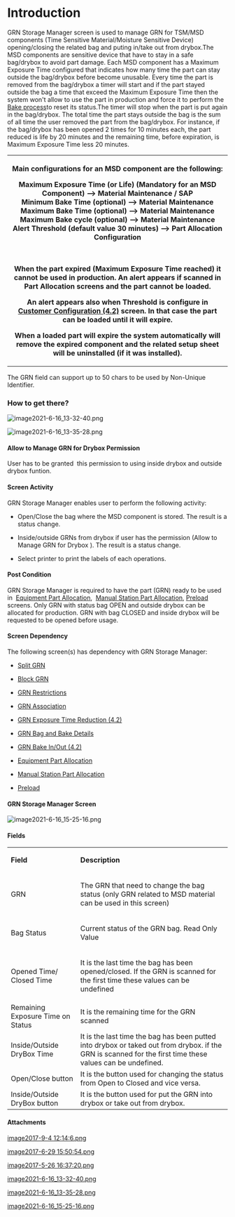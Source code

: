 # Introduction

GRN Storage Manager
screen is used to manage GRN for TSM/MSD components (Time Sensitive Material/Moisture Sensitive Device) opening/closing the related bag and puting in/take out from drybox.The MSD components are sensitive device that have to stay in a safe bag/drybox to avoid part damage. Each MSD component has a Maximum Exposure Time configured that indicates how many time the part can stay outside the bag/drybox before become unusable.
Every time the part is removed from the bag/drybox a timer will start and if the part stayed outside the bag a time that exceed the Maximum Exposure Time then the system won't allow to use the part in production and force it to perform the 
[Bake process](/iFactory-JGP-MES/iFactory-JGP-MES-Home/iFactory-JGP-MS/CONTENT/Part-Allocation/GRN-Bake-In%2DOut-(4.2).md)to reset its status.The timer will stop when the part is put again in the bag/drybox. The total time the part stays outside the bag is the sum of all time the user removed the part from the bag/drybox.
For instance, if the bag/drybox has been opened 2 times for 10 minutes each, the part reduced is life by 20 minutes and the remaining time, before expiration, is Maximum Exposure Time less 20 minutes.
<table class="wrapped confluenceTable"><colgroup><col /></colgroup><tbody><tr><th class="confluenceTh"><p>Main configurations for an MSD component are the following:</p><p>Maximum Exposure Time (or Life) (Mandatory for an MSD Component) --> Material Maintenance / SAP<br />Minimum Bake Time (optional) --> Material Maintenance <br />Maximum Bake Time (optional) --> Material Maintenance <br />Maximum Bake cycle (optional) --> Material Maintenance <br />Alert Threshold (default value 30 minutes) --> Part Allocation Configuration</p><p><br /></p><p>When the part expired (Maximum Exposure Time reached) it cannot be used in production. An alert appears if scanned in Part Allocation screens and the part cannot be loaded.</p><p>An alert appears also when Threshold is configure in <a href="29919066.html">Customer Configuration (4.2)</a> screen. In that case the part can be loaded until it will expire.</p><p>When a loaded part will expire the system automatically will remove the expired component and the related setup sheet will be uninstalled (if it was installed).</p></th></tr></tbody></table>






The GRN field can support up to 50 chars to be used by Non-Unique Identifier.



### How to get there?


![image2021-6-16_13-32-40.png](/.attachments/94404688.png)




![image2021-6-16_13-35-28.png](/.attachments/94404689.png)




#### Allow to Manage GRN for Drybox Permission


User has to be 
granted 
this permission to using inside drybox and outside drybox funtion. 

#### Screen Activity


GRN Storage Manager enables user to perform the following activity:

- Open/Close the bag where the MSD component is stored. The result is a status change.

- Inside/outside GRNs from drybox if user has the permission (Allow to Manage GRN for Drybox
). The result is a status change.

- Select printer to print the labels of each operations.


#### Post Condition


GRN Storage Manager is required to have the part (GRN) ready to be used in 
[Equipment Part Allocation](/iFactory-JGP-MES/iFactory-JGP-MES-Home/iFactory-JGP-MS/CONTENT/Part-Allocation/Equipment-Part-Allocation.md),  [Manual Station Part Allocation](/iFactory-JGP-MES/iFactory-JGP-MES-Home/iFactory-JGP-MS/CONTENT/Part-Allocation/Manual-Station-Part-Allocation.md), [Preload ](/iFactory-JGP-MES/iFactory-JGP-MES-Home/iFactory-JGP-MS/CONTENT/Part-Allocation/Preload-Part-Allocation.md)screens. Only GRN with status bag OPEN and outside drybox can be allocated for production. GRN with bag CLOSED and inside drybox will be requested to be opened before usage.

#### Screen Dependency


The following screen(s) has dependency with GRN Storage Manager:

- [Split GRN](/iFactory-JGP-MES/iFactory-JGP-MES-Home/iFactory-JGP-MS/CONTENT/Part-Allocation/Split-GRN.md)

- [Block GRN](/iFactory-JGP-MES/iFactory-JGP-MES-Home/iFactory-JGP-MS/CONTENT/Part-Allocation/Block-GRN.md)

- [GRN Restrictions](/iFactory-JGP-MES/iFactory-JGP-MES-Home/iFactory-JGP-MS/CONTENT/Part-Allocation/GRN-Restrictions.md)

- [GRN Association](/iFactory-JGP-MES/iFactory-JGP-MES-Home/iFactory-JGP-MS/CONTENT/Part-Allocation/GRN-Association.md)

- [GRN Exposure Time Reduction (4.2)](/iFactory-JGP-MES/iFactory-JGP-MES-Home/iFactory-JGP-MS/CONTENT/Part-Allocation/GRN-Exposure-Time-Reduction-(4.2).md)

- [GRN Bag and Bake Details](/iFactory-JGP-MES/iFactory-JGP-MES-Home/iFactory-JGP-MS/CONTENT/Part-Allocation/GRN-Bag-and-Bake-History-Details-(4.2).md)

- [GRN Bake In/Out (4.2)](/iFactory-JGP-MES/iFactory-JGP-MES-Home/iFactory-JGP-MS/CONTENT/Part-Allocation/GRN-Bake-In%2DOut-(4.2).md)

- [Equipment Part Allocation](/iFactory-JGP-MES/iFactory-JGP-MES-Home/iFactory-JGP-MS/CONTENT/Part-Allocation/Equipment-Part-Allocation.md)

- [Manual Station Part Allocation](/iFactory-JGP-MES/iFactory-JGP-MES-Home/iFactory-JGP-MS/CONTENT/Part-Allocation/Manual-Station-Part-Allocation.md)

- [Preload](/iFactory-JGP-MES/iFactory-JGP-MES-Home/iFactory-JGP-MS/CONTENT/Part-Allocation/Preload-Part-Allocation.md)


#### GRN Storage Manager Screen


![image2021-6-16_15-25-16.png](/.attachments/94404690.png)




#### Fields



<table class="wrapped confluenceTable"><colgroup><col /><col /></colgroup><tbody><tr><td class="highlight-grey confluenceTd" data-highlight-colour="grey"><p><strong>Field</strong></p></td><td class="highlight-grey confluenceTd" data-highlight-colour="grey"><p><strong>Description</strong></p></td></tr><tr><td class="confluenceTd"><p>GRN</p></td><td class="confluenceTd"><p>The GRN that need to change the bag status (only GRN related to MSD material can be used in this screen)</p></td></tr><tr><td class="confluenceTd"><p>Bag Status</p></td><td class="confluenceTd"><p>Current status of the GRN bag. Read Only Value</p></td></tr><tr><td class="confluenceTd"><p>Opened Time/ Closed Time</p></td><td class="confluenceTd"><p>It is the last time the bag has been opened/closed. If the GRN is scanned for the first time these values can be undefined</p></td></tr><tr><td colspan="1" class="confluenceTd">Remaining Exposure Time on Status</td><td colspan="1" class="confluenceTd">It is the remaining time for the GRN scanned</td></tr><tr><td colspan="1" class="confluenceTd">Inside/Outside DryBox Time</td><td colspan="1" class="confluenceTd">It is the last time the bag has been putted into drybox or taked out from drybox. if the GRN is scanned for the first time these values can be undefined.</td></tr><tr><td colspan="1" class="confluenceTd">Open/Close button</td><td colspan="1" class="confluenceTd">It is the button used for changing the status from Open to Closed and vice versa.</td></tr><tr><td colspan="1" class="confluenceTd">Inside/Outside DryBox button</td><td colspan="1" class="confluenceTd">It is the button used for put the GRN into drybox or take out from drybox.</td></tr></tbody></table>






#### Attachments

[image2017-9-4 12:14:6.png](/.attachments/29919183.png)
[image2017-6-29 15:50:54.png](/.attachments/29919184.png)
[image2017-5-26 16:37:20.png](/.attachments/29919185.png)
[image2021-6-16_13-32-40.png](/.attachments/94404688.png)
[image2021-6-16_13-35-28.png](/.attachments/94404689.png)
[image2021-6-16_15-25-16.png](/.attachments/94404690.png)
